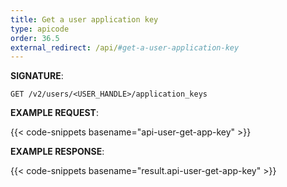 ```yaml
---
title: Get a user application key
type: apicode
order: 36.5
external_redirect: /api/#get-a-user-application-key
---
```


**SIGNATURE**:

`GET /v2/users/<USER_HANDLE>/application_keys`

**EXAMPLE REQUEST**:

{{< code-snippets basename="api-user-get-app-key" >}}

**EXAMPLE RESPONSE**:

{{< code-snippets basename="result.api-user-get-app-key" >}}
